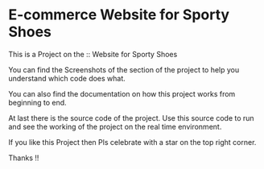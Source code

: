 # E-commerce Website for Sporty Shoes 

This is a Project on the :: Website for Sporty Shoes

You can find the Screenshots of the section of the project to help you understand which code does what.

You can also find the documentation on how this project works from beginning to end.

At last there is the source code of the project. Use this source code to run and see the working of the project on the real time environment.

If you like this Project then Pls celebrate with a star on the top right corner.

Thanks !!
